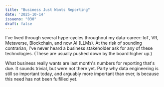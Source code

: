 ```yaml
---
title: "Business Just Wants Reporting"
date: '2025-10-14'
issueno: "030"
draft: false
---
```


I've lived through several hype-cycles throughout my data-career: IoT, VR, Metaverse, Blockchain, and now AI (LLMs). At the risk of sounding contrarian, I've never heard a business stakeholder ask for any of these technologies. (These are usually pushed down by the board higher up.) 

What business really wants are last month's numbers for reporting that's due.  It sounds trivial, but were not there yet. Party why data engineering is still so important today, and arguably more important than ever, is because this need has not been fulfilled yet. 
